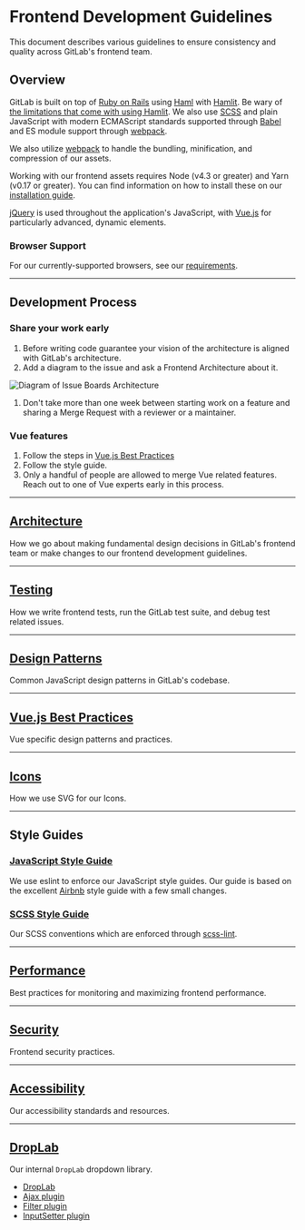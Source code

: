 # Frontend Development Guidelines

This document describes various guidelines to ensure consistency and quality
across GitLab's frontend team.

## Overview

GitLab is built on top of [Ruby on Rails][rails] using [Haml][haml] with
[Hamlit][hamlit]. Be wary of [the limitations that come with using
Hamlit][hamlit-limits]. We also use [SCSS][scss] and plain JavaScript with
modern ECMAScript standards supported through [Babel][babel] and ES module
support through [webpack][webpack].

We also utilize [webpack][webpack] to handle the bundling, minification, and
compression of our assets.

Working with our frontend assets requires Node (v4.3 or greater) and Yarn
(v0.17 or greater).  You can find information on how to install these on our
[installation guide][install].

[jQuery][jquery] is used throughout the application's JavaScript, with
[Vue.js][vue] for particularly advanced, dynamic elements.

### Browser Support

For our currently-supported browsers, see our [requirements][requirements].

---

## Development Process

### Share your work early
1. Before writing code guarantee your vision of the architecture is aligned with
GitLab's architecture.
1. Add a diagram to the issue and ask a Frontend Architecture about it.

  ![Diagram of Issue Boards Architecture](img/boards_diagram.png)

1. Don't take more than one week between starting work on a feature and
sharing a Merge Request with a reviewer or a maintainer.

### Vue features
1. Follow the steps in [Vue.js Best Practices](vue.md)
1. Follow the style guide.
1. Only a handful of people are allowed to merge Vue related features.
Reach out to one of Vue experts early in this process.


---

## [Architecture](architecture.md)
How we go about making fundamental design decisions in GitLab's frontend team
or make changes to our frontend development guidelines.

---

## [Testing](../testing_guide/frontend_testing.md)

How we write frontend tests, run the GitLab test suite, and debug test related
issues.

---

## [Design Patterns](design_patterns.md)
Common JavaScript design patterns in GitLab's codebase.

---

## [Vue.js Best Practices](vue.md)
Vue specific design patterns and practices.

---

## [Icons](icons.md)
How we use SVG for our Icons.

---

## Style Guides

### [JavaScript Style Guide](style_guide_js.md)

We use eslint to enforce our JavaScript style guides.  Our guide is based on
the excellent [Airbnb][airbnb-js-style-guide] style guide with a few small
changes.

### [SCSS Style Guide](style_guide_scss.md)

Our SCSS conventions which are enforced through [scss-lint][scss-lint].

---

## [Performance](performance.md)
Best practices for monitoring and maximizing frontend performance.

---

## [Security](security.md)
Frontend security practices.

---

## [Accessibility](accessibility.md)
Our accessibility standards and resources.


[rails]: http://rubyonrails.org/
[haml]: http://haml.info/
[hamlit]: https://github.com/k0kubun/hamlit
[hamlit-limits]: https://github.com/k0kubun/hamlit/blob/master/REFERENCE.md#limitations
[scss]: http://sass-lang.com/
[babel]: https://babeljs.io/
[webpack]: https://webpack.js.org/
[jquery]: https://jquery.com/
[vue]: http://vuejs.org/
[airbnb-js-style-guide]: https://github.com/airbnb/javascript
[scss-lint]: https://github.com/brigade/scss-lint
[install]: ../../install/installation.md#4-node
[requirements]: ../../install/requirements.md#supported-web-browsers

---

## [DropLab](droplab/droplab.md)
Our internal `DropLab` dropdown library.

* [DropLab](droplab/droplab.md)
* [Ajax plugin](droplab/plugins/ajax.md)
* [Filter plugin](droplab/plugins/filter.md)
* [InputSetter plugin](droplab/plugins/input_setter.md)

